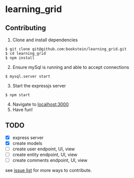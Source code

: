 # learning_grid

## Contributing

1. Clone and install dependencies

```
$ git clone git@github.com:bookstein/learning_grid.git
$ cd learning_grid
$ npm install
```

2. Ensure mySql is running and able to accept connections

```
$ mysql.server start
```

3. Start the expressjs server
```
$ npm start
```

4. Navigate to [localhost:3000](http://localhost:3000)
5. Have fun!


## TODO
* [X] express server
* [X] create models
* [ ] create user endpoint, UI, view
* [ ] create entity endpoint, UI, view
* [ ] create comments endpoint, UI, view

see [issue list](https://github.com/bookstein/learning_grid/issues) for more ways to contribute.
